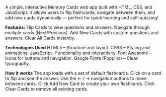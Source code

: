 A simple, interactive Memory Cards web app built with HTML, CSS, and JavaScript.
It allows users to flip flashcards, navigate between them, and add new cards dynamically — perfect for quick learning and self-quizzing! 

**Features:**
Flip Cards to view questions and answers.
Navigate through multiple cards (Next/Previous).
Add New Cards with custom questions and answers.
Clear All Cards instantly.

**Technologies Used**
HTML5 – Structure and layout.
CSS3 – Styling and animations.
JavaScript– Functionality and interactivity.
Font Awesome – Icons for buttons and navigation.
Google Fonts (Poppins) – Clean typography.

**How it works**
The app loads with a set of default flashcards.
Click on a card to flip and see the answer.
Use the ← / → navigation buttons to move between cards.
Click Add New Card to create your own flashcards.
Click Clear Cards to remove all existing cards.



